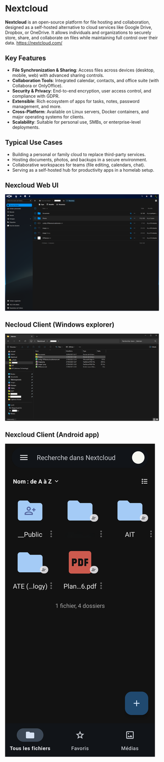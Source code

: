 # Nextcloud

**Nextcloud** is an open-source platform for file hosting and collaboration, designed as a self-hosted alternative to cloud services like Google Drive, Dropbox, or OneDrive. It allows individuals and organizations to securely store, share, and collaborate on files while maintaining full control over their data. https://nextcloud.com/

## Key Features
- **File Synchronization & Sharing**: Access files across devices (desktop, mobile, web) with advanced sharing controls.
- **Collaboration Tools**: Integrated calendar, contacts, and office suite (with Collabora or OnlyOffice).
- **Security & Privacy**: End-to-end encryption, user access control, and compliance with GDPR.
- **Extensible**: Rich ecosystem of apps for tasks, notes, password management, and more.
- **Cross-Platform**: Available on Linux servers, Docker containers, and major operating systems for clients.
- **Scalability**: Suitable for personal use, SMBs, or enterprise-level deployments.

## Typical Use Cases
- Building a personal or family cloud to replace third-party services.
- Hosting documents, photos, and backups in a secure environment.
- Collaborative workspaces for teams (file editing, calendars, chat).
- Serving as a self-hosted hub for productivity apps in a homelab setup.

## Nexcloud Web UI
![Nexcloud Web UI](image.png)

## Necloud Client (Windows explorer)
![alt text](image-2.png)

## Nexcloud Client (Android app)
![alt text](Screenshot_Nextcloud.png)
